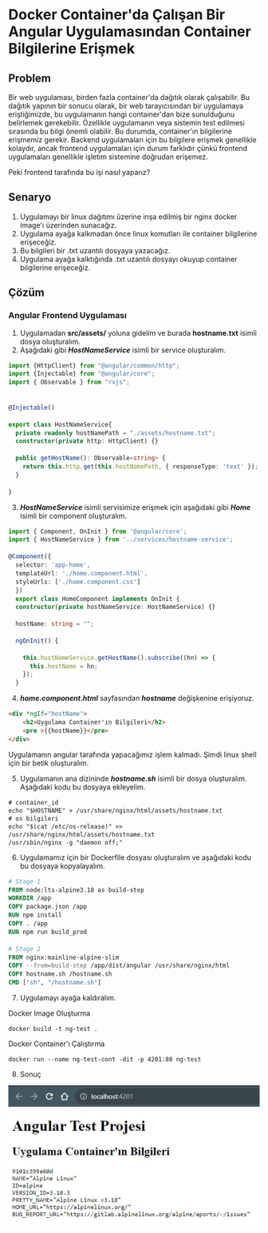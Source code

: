 # Docker Container'da Çalışan Bir Angular Uygulamasından Container Bilgilerine Erişmek

## Problem ##

Bir web uygulaması, birden fazla container'da dağıtık olarak çalışabilir. Bu dağıtık yapının bir sonucu olarak, bir web tarayıcısından bir uygulamaya eriştiğimizde, bu uygulamanın hangi container'dan bize sunulduğunu belirlemek gerekebilir. Özellikle uygulamanın veya sistemin test edilmesi sırasında bu bilgi önemli olabilir. 
Bu durumda, container'ın bilgilerine erişmemiz gerekir. Backend uygulamaları için bu bilgilere erişmek genellikle kolaydır, ancak frontend uygulamaları için durum farklıdır çünkü frontend uygulamaları genellikle işletim sistemine doğrudan erişemez. 

Peki frontend tarafında bu işi nasıl yaparız? 

## Senaryo ##

1. Uygulamayı bir linux dağıtımı üzerine inşa edilmiş bir nginx docker image'ı üzerinden sunacağız.
2. Uygulama ayağa kalkmadan önce linux komutları ile container bilgilerine erişeceğiz.
3. Bu bilgileri bir .txt uzantılı dosyaya yazacağız. 
4. Uygulama ayağa kalktığında .txt uzantılı dosyayı okuyup container bilgilerine erişeceğiz.


## Çözüm ##

### Angular Frontend Uygulaması ###

  1. Uygulamadan **src/assets/** yoluna gidelim ve burada **hostname.txt** isimli dosya oluşturalım.
  2. Aşağıdaki gibi _**HostNameService**_ isimli bir service oluşturalım.

```typescript
import {HttpClient} from "@angular/common/http";
import {Injectable} from "@angular/core";
import { Observable } from "rxjs";


@Injectable()

export class HostNameService{
  private readonly hostNamePath = "./assets/hostname.txt";
  constructor(private http: HttpClient) {}

  public getHostName(): Observable<string> {
    return this.http.get(this.hostNamePath, { responseType: 'text' });
  }

}
```

  3. _**HostNameService**_ isimli servisimize erişmek için aşağıdaki gibi _**Home**_ isimli bir component oluşturalım.
 
```typescript
import { Component, OnInit } from '@angular/core';
import { HostNameService } from '../services/hostname-service';

@Component({
  selector: 'app-home',
  templateUrl: './home.component.html',
  styleUrls: ['./home.component.css']
  })
  export class HomeComponent implements OnInit {
  constructor(private hostNameService: HostNameService) {}

  hostName: string = "";
  
  ngOnInit() {
    
    this.hostNameService.getHostName().subscribe((hn) => {
      this.hostName = hn;
    });
  }
```
4. _**home.component.html**_ sayfasından _**hostname**_ değişkenine erişiyoruz.

```html
<div *ngIf="hostName"> 
    <h2>Uygulama Container'ın Bilgileri</h2>
    <pre >{{hostName}}</pre>
</div>
```

Uygulamanın angular tarafında yapacağımız işlem kalmadı. Şimdi linux shell için bir betik oluşturalım.

5. Uygulamanın ana dizininde _**hostname.sh**_ isimli bir dosya oluşturalım. Aşağıdaki kodu bu dosyaya ekleyelim.

```shell
# container_id
echo "$HOSTNAME" > /usr/share/nginx/html/assets/hostname.txt
# os bilgileri
echo "$(cat /etc/os-release)" >> /usr/share/nginx/html/assets/hostname.txt
/usr/sbin/nginx -g "daemon off;"
```

6. Uygulamamız için bir Dockerfile dosyası oluşturalım ve aşağıdaki kodu bu dosyaya kopyalayalım.

```Dockerfile
# Stage 1
FROM node:lts-alpine3.18 as build-step
WORKDIR /app
COPY package.json /app
RUN npm install
COPY . /app
RUN npm run build_prod

# Stage 2
FROM nginx:mainline-alpine-slim
COPY --from=build-step /app/dist/angular /usr/share/nginx/html
COPY hostname.sh /hostname.sh
CMD ["sh", "/hostname.sh"]
```

7. Uygulamayı ayağa kaldıralım.

Docker Image Oluşturma

```shell
docker build -t ng-test .
```

Docker Container'ı Çalıştırma
```shell
docker run --name ng-test-cont -dit -p 4201:80 ng-test
```

8. Sonuç

![Sonuç](../public/images/2023-09-20/hostname_and_os_name.jpg)


